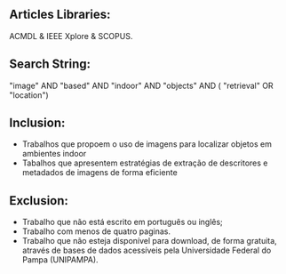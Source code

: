 ## Articles Libraries:

ACMDL & IEEE Xplore & SCOPUS.

## Search String:

"image" AND "based" AND "indoor"  AND  "objects"  AND  ( "retrieval"  OR  "location")

## Inclusion:

* Trabalhos que propoem o uso de imagens para localizar objetos em ambientes indoor
* Tabalhos que apresentem estratégias de extração de descritores e metadados de imagens de forma eficiente

## Exclusion:

* Trabalho que não está escrito em português ou inglês;
* Trabalho com menos de quatro paginas.
* Trabalho que não esteja disponível para download, de forma gratuita, através de bases de dados acessíveis pela Universidade Federal do Pampa (UNIPAMPA).
